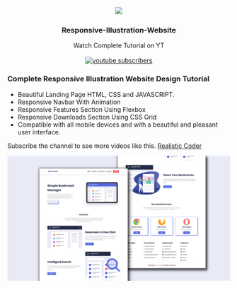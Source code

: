 <p align="center">
  <img src="https://yt3.ggpht.com/Z5XPI05pZBU_eWSlGNe9OnoWvYnm5MLJWCrKn9xk77TrZz63m1DJqHyDsyWAlImwFi-0Xjl3IFQ=s176-c-k-c0x00ffffff-no-rj-mo" width="100px"/>
  <h3 align="center">Responsive-Illustration-Website</h3>

  <p align="center">
    Watch Complete Tutorial on YT 
    <br />
    <br />
    <a href="https://www.youtube.com/channel/UCK5YMqyy_fjAtwgu9hjxXJg/featured">
      <img alt="youtube subscribers" width="190" height="40" title="Subscribe to my YouTube channel" src="https://img.shields.io/badge/Youtube-ea2845.svg?&style=for-the-badge&logo=Youtube&logoColor=white"/></a> 
  
  </p>
</p>


### Complete Responsive Illustration Website Design Tutorial

- Beautiful Landing Page HTML, CSS and JAVASCRIPT.
- Responsive Navbar With Animation
- Responsive Features Section Using Flexbox
- Responsive Downloads Section Using CSS Grid
- Compatible with all mobile devices and with a beautiful and pleasant user interface.

Subscribe the channel to see more videos like this. [Realistic Coder](https://www.youtube.com/channel/UCK5YMqyy_fjAtwgu9hjxXJg/featured)

![](/preview.png)
